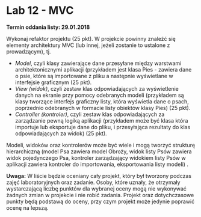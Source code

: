 # Lab 12 - MVC
**Termin oddania listy: 29.01.2018**

Wykonaj refaktor projektu (25 pkt). W projekcie powinny znaleźć się elementy architektury MVC (lub innej, jeżeli zostanie to ustalone z prowadzącym), tj.
* *Model*, czyli klasy zawierające dane przesyłane między warstwami architektonicznymi aplikacji (przykładem jest klasa Pies - zawiera dane o psie, które są importowane z pliku a następnie wyświetlane w interfejsie graficznym (25 pkt).
* *View (widok)*, czyli zestaw klas odpowiadających za wyświetlenie danych na ekranie przy pomocy odebranych modeli (przykładem są klasy tworzące interfejs graficzny listy, która wyświetla dane o psach, poprzednio odebranych w formacie listy obiektów klasy Pies) (25 pkt).
* *Controller (kontroler)*, czyli zestaw klas odpowiadających za zarządzanie pewną logiką aplikacji (przykładem może być klasa która importuje lub eksportuje dane do pliku, i przesyłająca rezultaty do klas odpowiadających za widok) (25 pkt).

Modeli, widoków oraz kontrolerów może być wiele i mogą tworzyć strukturę hierarchiczną (model Psa zawiera model Obroży, widok listy Psów zawiera widok pojedynczego Psa, kontroler zarządzający widokiem listy Psów w aplikacji zawiera kontroler do importowania, eksportowania listy modeIi) .

**Uwaga:** W liście będzie oceniany cały projekt, który był tworzony podczas zajęć laboratoryjnych oraz zadanie. Osoby, które uznały, że otrzymały wystarczającą liczbę punktów dla wybranej oceny mogą nie wykonywać żadnych zmian w projekcie i nie robić zadania. Projekt oraz dotychczasowe punkty będą podstawą do oceny, przy czym projekt może jedynie poprawić ocenę na lepszą.